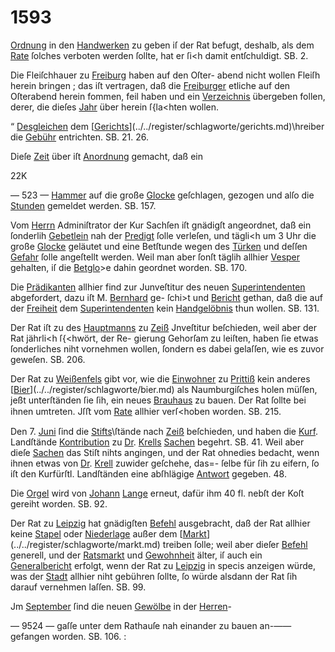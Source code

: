 # 1593

[Ordnung](../../register/worte/ordnung.md) in den [Handwerken](../../register/worte/handwerken.md) zu geben iſ der Rat
befugt, deshalb, als dem [Rate](../../register/worte/rate.md) ſolches verboten werden ſollte,
hat er ſi<h damit entſchuldigt. SB. 2.

Die Fleiſchhauer zu [Freiburg](../../register/orte/freiburg.md) haben auf den Oſter-
abend nicht wollen Fleiſh herein bringen ; das iſt vertragen,
daß die [Freiburger](../../register/worte/freiburger.md) etliche auf den Oſterabend herein
fommen, feil haben und ein [Verzeichnis](../../register/worte/verzeichnis.md) übergeben follen,
derer, die dieſes [Jahr](../../register/worte/jahr.md) über herein ſ{la<hten wollen.

“  [Desgleichen](../../register/worte/desgleichen.md) dem [[Gerichts](../../register/worte/gerichts.md)](../../register/schlagworte/gerichts.md)\hreiber die [Gebühr](../../register/worte/gebühr.md) entrichten.
SB. 21. 26.

Dieſe [Zeit](../../register/worte/zeit.md) über iſt [Anordnung](../../register/worte/anordnung.md) gemacht, daß ein

22K


— 523 —
[Hammer](../../register/worte/hammer.md) auf die große [Glocke](../../register/worte/glocke.md) geſchlagen, gezogen und alſo
die [Stunden](../../register/worte/stunden.md) gemeldet werden. SB. 157.

Vom [Herrn](../../register/worte/herrn.md) Adminiſtrator der Kur Sachſen iſt gnädigſt
angeordnet, daß ein ſonderlih [Gebetlein](../../register/worte/gebetlein.md) nah der [Predigt](../../register/worte/predigt.md)
ſolle verleſen, und tägli<h um 3 Uhr die große [Glocke](../../register/worte/glocke.md)
geläutet und eine Betſtunde wegen des [Türken](../../register/worte/türken.md) und deſſen
[Gefahr](../../register/worte/gefahr.md) ſolle angeſtellt werden. Weil man aber ſonſt
täglih allhier [Vesper](../../register/worte/vesper.md) gehalten, iſ die [Betglo](../../register/worte/betglo.md)>e dahin
geordnet worden. SB. 170.

Die [Prädikanten](../../register/worte/prädikanten.md) allhier find zur Junveſtitur des neuen
[Superintendenten](../../register/worte/superintendenten.md) abgefordert, dazu iſt M. [Bernhard](../../register/worte/bernhard.md) ge-
ſchi>t und [Bericht](../../register/worte/bericht.md) gethan, daß die auf der [Freiheit](../../register/worte/freiheit.md) dem
[Superintendenten](../../register/worte/superintendenten.md) kein [Handgelöbnis](../../register/worte/handgelöbnis.md) thun wollen. SB. 131.

Der Rat iſt zu des [Hauptmanns](../../register/worte/hauptmanns.md) zu [Zeiß](../../register/orte/zeiß.md) Jnveſtitur
beſchieden, weil aber der Rat jährli<h ſ{<hwört, der Re-
gierung Gehorſam zu leiſten, haben ſie etwas ſonderliches
niht vornehmen wollen, ſondern es dabei gelaſſen, wie es
zuvor geweſen. SB. 206.

Der Rat zu [Weißenfels](../../register/orte/weißenfels.md) gibt vor, wie die [Einwohner](../../register/worte/einwohner.md)
zu [Prittiß](../../register/orte/prittiß.md) kein anderes [[Bier](../../register/worte/bier.md)](../../register/schlagworte/bier.md) als Naumburgiſches holen
müſſen, jeßt unterſtänden ſie ſih, ein neues [Brauhaus](../../register/worte/brauhaus.md) zu
bauen. Der Rat ſollte bei ihnen umtreten. Jſﬅ vom
[Rate](../../register/worte/rate.md) allhier verſ<hoben worden. SB. 215.

Den 7. [Juni](../../register/worte/juni.md) ſind die [Stifts](../../register/worte/stifts.md)\ſtände nach [Zeiß](../../register/orte/zeiß.md) beſchieden,
und haben die [Kurf](../../register/worte/kurf.md). Landſtände [Kontribution](../../register/worte/kontribution.md) zu [Dr](../../register/orte/dr.md). [Krells](../../register/worte/krells.md)
[Sachen](../../register/worte/sachen.md) begehrt. SB. 41. Weil aber dieſe [Sachen](../../register/worte/sachen.md) das
Stiſt nihts angingen, und der Rat ohnedies bedacht,
wenn ihnen etwas von [Dr](../../register/orte/dr.md). [Krell](../../register/worte/krell.md) zuwider geſchehe, das=-
ſelbe für ſih zu eifern, ſo iſt den Kurfürſtl. Landſtänden
eine abſhlägige [Antwort](../../register/worte/antwort.md) gegeben. 48.

Die [Orgel](../../register/worte/orgel.md) wird von [Johann](../../register/orte/johann.md) [Lange](../../register/worte/lange.md) erneut, dafür ihm
40 fl. nebſt der Koſt gereiht worden. SB. 92.

Der Rat zu [Leipzig](../../register/orte/leipzig.md) hat gnädigſten [Befehl](../../register/worte/befehl.md) ausgebracht,
daß der Rat allhier keine [Stapel](../../register/worte/stapel.md) oder [Niederlage](../../register/worte/niederlage.md) außer
dem [[Markt](../../register/worte/markt.md)](../../register/schlagworte/markt.md) treiben ſolle; weil aber dieſer [Befehl](../../register/worte/befehl.md) generell,
und der [Ratsmarkt](../../register/worte/ratsmarkt.md) und [Gewohnheit](../../register/worte/gewohnheit.md) älter, iſ auch ein
[Generalbericht](../../register/worte/generalbericht.md) erfolgt, wenn der Rat zu [Leipzig](../../register/orte/leipzig.md) in specis
anzeigen würde, was der [Stadt](../../register/worte/stadt.md) allhier niht gebühren
ſollte, ſo würde alsdann der Rat ſih darauf vernehmen
laſſen. SB. 99.

Jm [September](../../register/worte/september.md) ſind die neuen [Gewölbe](../../register/worte/gewölbe.md) in der [Herren](../../register/worte/herren.md)-


— 9524 —
gaſſe unter dem Rathauſe nah einander zu bauen an-——
gefangen worden. SB. 106. :
